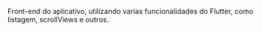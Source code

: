Front-end do aplicativo, utilizando varias funcionalidades do Flutter, como listagem, scrollViews e outros.
